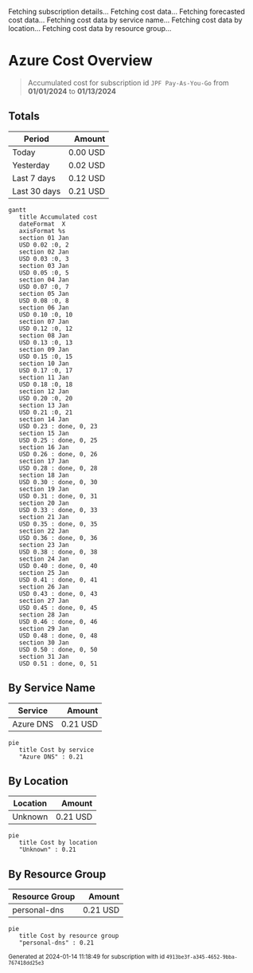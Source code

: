 Fetching subscription details...
Fetching cost data...
Fetching forecasted cost data...
Fetching cost data by service name...
Fetching cost data by location...
Fetching cost data by resource group...
# Azure Cost Overview

> Accumulated cost for subscription id `JPF Pay-As-You-Go` from **01/01/2024** to **01/13/2024**

## Totals

|Period|Amount|
|---|---:|
|Today|0.00 USD|
|Yesterday|0.02 USD|
|Last 7 days|0.12 USD|
|Last 30 days|0.21 USD|

```mermaid
gantt
   title Accumulated cost
   dateFormat  X
   axisFormat %s
   section 01 Jan
   USD 0.02 :0, 2
   section 02 Jan
   USD 0.03 :0, 3
   section 03 Jan
   USD 0.05 :0, 5
   section 04 Jan
   USD 0.07 :0, 7
   section 05 Jan
   USD 0.08 :0, 8
   section 06 Jan
   USD 0.10 :0, 10
   section 07 Jan
   USD 0.12 :0, 12
   section 08 Jan
   USD 0.13 :0, 13
   section 09 Jan
   USD 0.15 :0, 15
   section 10 Jan
   USD 0.17 :0, 17
   section 11 Jan
   USD 0.18 :0, 18
   section 12 Jan
   USD 0.20 :0, 20
   section 13 Jan
   USD 0.21 :0, 21
   section 14 Jan
   USD 0.23 : done, 0, 23
   section 15 Jan
   USD 0.25 : done, 0, 25
   section 16 Jan
   USD 0.26 : done, 0, 26
   section 17 Jan
   USD 0.28 : done, 0, 28
   section 18 Jan
   USD 0.30 : done, 0, 30
   section 19 Jan
   USD 0.31 : done, 0, 31
   section 20 Jan
   USD 0.33 : done, 0, 33
   section 21 Jan
   USD 0.35 : done, 0, 35
   section 22 Jan
   USD 0.36 : done, 0, 36
   section 23 Jan
   USD 0.38 : done, 0, 38
   section 24 Jan
   USD 0.40 : done, 0, 40
   section 25 Jan
   USD 0.41 : done, 0, 41
   section 26 Jan
   USD 0.43 : done, 0, 43
   section 27 Jan
   USD 0.45 : done, 0, 45
   section 28 Jan
   USD 0.46 : done, 0, 46
   section 29 Jan
   USD 0.48 : done, 0, 48
   section 30 Jan
   USD 0.50 : done, 0, 50
   section 31 Jan
   USD 0.51 : done, 0, 51
```

## By Service Name

|Service|Amount|
|---|---:|
|Azure DNS|0.21 USD|

```mermaid
pie
   title Cost by service
   "Azure DNS" : 0.21
```

## By Location

|Location|Amount|
|---|---:|
|Unknown|0.21 USD|

```mermaid
pie
   title Cost by location
   "Unknown" : 0.21
```

## By Resource Group

|Resource Group|Amount|
|---|---:|
|personal-dns|0.21 USD|

```mermaid
pie
   title Cost by resource group
   "personal-dns" : 0.21
```

<sup>Generated at 2024-01-14 11:18:49 for subscription with id `4913be3f-a345-4652-9bba-767418dd25e3`</sup>
